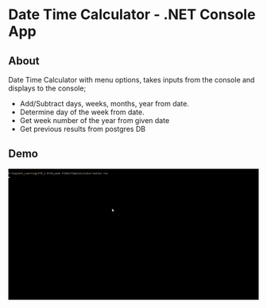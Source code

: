 # Date Time Calculator - .NET Console App

## About
Date Time Calculator with menu options, takes inputs from
the console and displays to the console;

  - Add/Subtract days, weeks, months, year from date.
  - Determine day of the week from date.
  - Get week number of the year from given date
  - Get previous results from postgres DB


## Demo  
![](demo.gif)